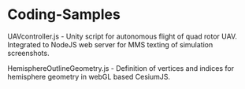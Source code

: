 # Coding-Samples

UAVcontroller.js - Unity script for autonomous flight of quad rotor UAV. Integrated to NodeJS web server for MMS texting of simulation screenshots.

HemisphereOutlineGeometry.js - Definition of vertices and indices for hemisphere geometry in webGL based CesiumJS.
